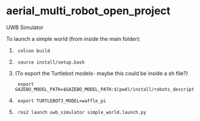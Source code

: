 # aerial_multi_robot_open_project
UWB Simulator

To launch a simple world (from inside the main folder):

1.      colcon build
2.      source install/setup.bash
3. (To export the Turtlebot models- maybe this could be inside a sh file?) 
        
        export GAZEBO_MODEL_PATH=$GAZEBO_MODEL_PATH:$(pwd)/install/robots_description/share/robots_description/models
4.      export TURTLEBOT3_MODEL=waffle_pi
5.      ros2 launch uwb_simulator simple_world.launch.py

